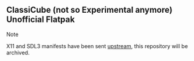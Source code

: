 ## ClassiCube (not so Experimental anymore) Unofficial Flatpak

> [!NOTE]
> X11 and SDL3 manifests have been sent [upstream](https://github.com/ClassiCube/ClassiCube/tree/master/misc/linux/flatpak), this repository will be archived.
